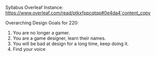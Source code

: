 Syllabus Overleaf Instance: https://www.overleaf.com/read/ptkxfppcqtqp#0e4da4`content_copy

Overarching Design Goals for 220: 
1. You are no longer a gamer.
2. You are a game designer, learn their names.
3. You will be bad at design for a long time, keep doing it.
4. Find your voice



